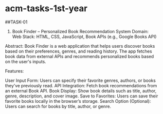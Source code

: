 # acm-tasks-1st-year
##TASK-01
1. Book Finder – Personalized Book Recommendation System
Domain: Web
Stack: HTML, CSS, JavaScript, Book APIs (e.g., Google Books API)

Abstract: Book Finder is a web application that helps users discover books based on their preferences, genres, and reading history. The app fetches book data from external APIs and recommends personalized books based on the user's inputs.

Features:

User Input Form: Users can specify their favorite genres, authors, or books they've previously read.
API Integration: Fetch book recommendations from an external Book API.
Book Display: Show book details such as title, author, genre, description, and cover image.
Save to Favorites: Users can save their favorite books locally in the browser’s storage.
Search Option (Optional): Users can search for books by title, author, or genre.
